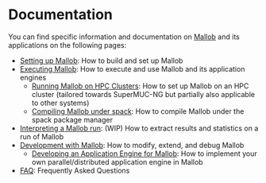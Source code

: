 
# Documentation

You can find specific information and documentation on [Mallob](../README.md) and its applications on the following pages:

* [Setting up Mallob](setup.md): How to build and set up Mallob
* [Executing Mallob](execute.md): How to execute and use Mallob and its application engines
    * [Running Mallob on HPC Clusters](clusters.md): How to set up Mallob on an HPC cluster (tailored towards SuperMUC-NG but partially also applicable to other systems)
    * [Compiling Mallob under spack](spack.md): How to compile Mallob under the spack package manager
* [Interpreting a Mallob run](interpret.md): (WIP) How to extract results and statistics on a run of Mallob
* [Development with Mallob](develop.md): How to modify, extend, and debug Mallob
    * [Developing an Application Engine for Mallob](application_engines.md): How to implement your own parallel/distributed application engine in Mallob
* [FAQ](faq.md): Frequently Asked Questions
